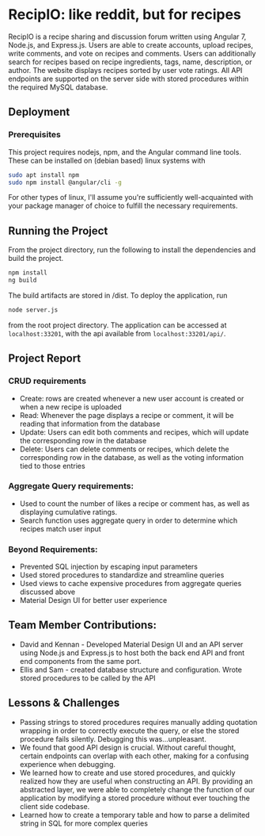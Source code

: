 # RecipIO: like reddit, but for recipes

RecipIO is a recipe sharing and discussion forum written using Angular 7, Node.js, and Express.js. Users are able to create accounts, upload recipes, write comments, and vote on recipes and comments. Users can additionally search for recipes based on recipe ingredients, tags, name, description, or author. The website displays recipes sorted by user vote ratings. All API endpoints are supported on the server side with stored procedures within the required MySQL database.

## Deployment

### Prerequisites

This project requires nodejs, npm, and the Angular command line tools. These can be installed on (debian based) linux systems with 

```bash
sudo apt install npm
sudo npm install @angular/cli -g
```

For other types of linux, I'll assume you're sufficiently well-acquainted with your package manager of choice to fulfill the necessary requirements.

## Running the Project

From the project directory, run the following to install the dependencies and build the project. 

```bash
npm install
ng build
```

The build artifacts are stored in /dist.  To deploy the application, run 

```bash
node server.js
```

from the root project directory. The application can be accessed at `localhost:33201`, with the api available from `localhost:33201/api/`.

## Project Report

### CRUD requirements

- Create: rows are created whenever a new user account is created or when a new recipe is uploaded
- Read: Whenever the page displays a recipe or comment, it will be reading that information from the database
- Update: Users can edit both comments and recipes, which will update the corresponding row in the database
- Delete: Users can delete comments or recipes, which delete the corresponding row in the database, as well as the voting information tied to those entries 

### Aggregate Query requirements:

- Used to count the number of likes a recipe or comment has, as well as displaying cumulative ratings. 
- Search function uses aggregate query in order to determine which recipes match user input

### Beyond Requirements:

- Prevented SQL injection by escaping input parameters
- Used stored procedures to standardize and streamline queries
- Used views to cache expensive procedures from aggregate queries discussed above
- Material Design UI for better user experience

## Team Member Contributions:

- David and Kennan - Developed Material Design UI and an API server using Node.js and Express.js to host both the back end API and front end components from the same port.
- Ellis and Sam - created database structure and configuration.  Wrote stored procedures to be called by the API

## Lessons & Challenges

- Passing strings to stored procedures requires manually adding quotation wrapping in order to correctly execute the query, or else the stored procedure fails silently. Debugging this was...unpleasant. 
- We found that good API design is crucial. Without careful thought, certain endpoints can overlap with each other, making for a confusing experience when debugging.
- We learned how to create and use stored procedures, and quickly realized how they are useful when constructing an API. By providing an abstracted layer, we were able to completely change the function of our application by modifying a stored procedure without ever touching the client side codebase.
- Learned how to create a temporary table and how to parse a delimited string in SQL for more complex queries

